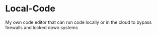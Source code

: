 # Local-Code
My own code editor that can run code locally or in the cloud to bypass firewalls and locked down systems
